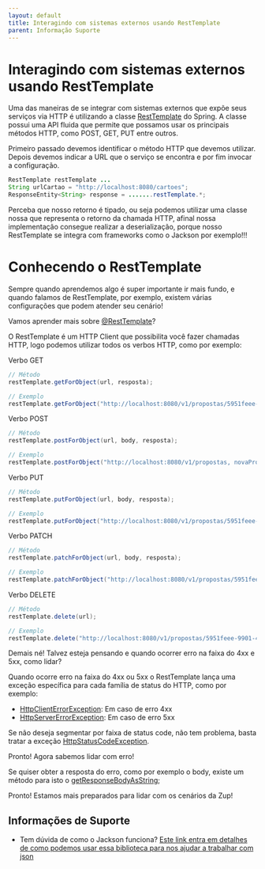 ```yaml
---
layout: default
title: Interagindo com sistemas externos usando RestTemplate 
parent: Informação Suporte
---
```

# Interagindo com sistemas externos usando RestTemplate

Uma das maneiras de se integrar com sistemas externos que expõe seus serviços
via HTTP é utilizando a classe [RestTemplate](https://docs.spring.io/spring-framework/docs/current/javadoc-api/org/springframework/web/client/RestTemplate.html) do Spring. A classe possui uma API fluida
que permite que possamos usar os principais métodos HTTP, como POST, GET, PUT entre outros.

Primeiro passado devemos identificar o método HTTP que devemos utilizar. Depois devemos indicar a URL
que o serviço se encontra e por fim invocar a configuração.

```java
RestTemplate restTemplate ...
String urlCartao = "http://localhost:8080/cartoes";
ResponseEntity<String> response = .......restTemplate.*;

```
Perceba que nosso retorno é tipado, ou seja podemos utilizar uma classe nossa que representa o retorno
da chamada HTTP, afinal nossa implementação consegue realizar a deserialização, porque nosso RestTemplate se
integra com frameworks como o Jackson por exemplo!!!

# Conhecendo o RestTemplate

Sempre quando aprendemos algo é super importante ir mais fundo, e quando falamos de RestTemplate, por exemplo, existem 
várias configurações que podem atender seu cenário!

Vamos aprender mais sobre [@RestTemplate](https://docs.spring.io/spring-framework/docs/current/javadoc-api/org/springframework/web/client/RestTemplate.html)?

O RestTemplate é um HTTP Client que possibilita você fazer chamadas HTTP, logo podemos utilizar todos os verbos HTTP, 
como por exemplo:

Verbo GET

```java
// Método
restTemplate.getForObject(url, resposta);

// Exemplo
restTemplate.getForObject("http://localhost:8080/v1/propostas/5951feee-9901-4111-83af-38cbe2895ffc, GetProposta.class);
```

Verbo POST

```java
// Método
restTemplate.postForObject(url, body, resposta);

// Exemplo
restTemplate.postForObject("http://localhost:8080/v1/propostas, novaProposta, PostProposta.class);
```

Verbo PUT

```java
// Método
restTemplate.putForObject(url, body, resposta);

// Exemplo
restTemplate.putForObject("http://localhost:8080/v1/propostas/5951feee-9901-4111-83af-38cbe2895ffc, atualizarProposta, PostProposta.class);
```

Verbo PATCH

```java
// Método
restTemplate.patchForObject(url, body, resposta);

// Exemplo
restTemplate.patchForObject("http://localhost:8080/v1/propostas/5951feee-9901-4111-83af-38cbe2895ffc, atualizarProposta, PostProposta.class);
```

Verbo DELETE

```java
// Método
restTemplate.delete(url);

// Exemplo
restTemplate.delete("http://localhost:8080/v1/propostas/5951feee-9901-4111-83af-38cbe2895ffc");
```

Demais né! Talvez esteja pensando e quando ocorrer erro na faixa do 4xx e 5xx, como lidar?

Quando ocorre erro na faixa do 4xx ou 5xx o RestTemplate lança uma exceção específica para cada família de status do HTTP, 
como por exemplo:

- [HttpClientErrorException](https://docs.spring.io/spring-framework/docs/current/javadoc-api/org/springframework/web/client/HttpClientErrorException.html): Em caso de erro 4xx
- [HttpServerErrorException](https://docs.spring.io/spring-framework/docs/current/javadoc-api/org/springframework/web/client/HttpServerErrorException.html): Em caso de erro 5xx

Se não deseja segmentar por faixa de status code, não tem problema, basta tratar a exceção [HttpStatusCodeException](https://docs.spring.io/spring-framework/docs/current/javadoc-api/org/springframework/web/client/HttpStatusCodeException.html).

Pronto! Agora sabemos lidar com erro!

Se quiser obter a resposta do erro, como por exemplo o body, existe um método para isto o [getResponseBodyAsString](https://docs.spring.io/spring-framework/docs/current/javadoc-api/org/springframework/web/client/RestClientResponseException.html#getResponseBodyAsString--);

Pronto! Estamos mais preparados para lidar com os cenários da Zup!

## Informações de Suporte

- Tem dúvida de como o Jackson funciona? [Este link entra em detalhes de como podemos usar essa biblioteca
para nos ajudar a trabalhar com json](https://github.com/FasterXML/jackson-databind)


